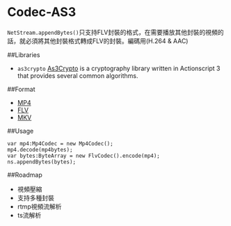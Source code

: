 Codec-AS3
=========

`NetStream.appendBytes()`只支持FLV封裝的格式，在需要播放其他封裝的視頻的話，就必須將其他封裝格式轉成FLV的封裝。編碼用(H.264 & AAC)

##Libraries
*  `as3crypto` [As3Crypto](https://code.google.com/p/as3crypto/) is a cryptography library written in Actionscript 3 that provides several common algorithms. 

##Format

*  [MP4](http://xhelmboyx.tripod.com/formats/mp4-layout.txt)
*  [FLV](http://www.adobe.com/content/dam/Adobe/en/devnet/flv/pdfs/video_file_format_spec_v10.pdf)
*  [MKV](http://www.matroska.org/files/matroska.pdf)

##Usage

```as3
var mp4:Mp4Codec = new Mp4Codec();
mp4.decode(mp4bytes);
var bytes:ByteArray = new FlvCodec().encode(mp4);
ns.appendBytes(bytes);
```

##Roadmap

*  視頻壓縮
*  支持多種封裝
*  rtmp視頻流解析
*  ts流解析